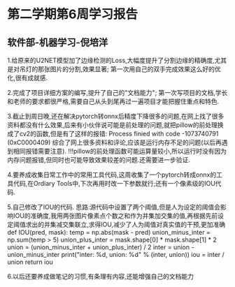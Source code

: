 # 第二学期第6周学习报告

## 软件部-机器学习-倪培洋

1.给原来的U2NET模型加了边缘检测的Loss,大幅度提升了分割边缘的精确度,尤其是对吊灯的那张图片的分割,效果显著;
第一次用自己的双手完成效果这么好的优化,很有成就感.

2.完成了项目详细方案的编写,提升了自己的"文档能力";
第一次写项目的文档,学长和老师的要求都很严格,需要自己从头到尾再过一遍项目才能把握住重点和特色.

3.截止到周日晚,还在解决pytorch转onnx后精度下降很多的问题,在网上找了很多资料都没有什么效果,后来有小伙伴说可能是前处理的问题,就把pillow的前处理换成了cv2的函数,但是有了这样的报错:
Process finied with code -1073740791 (0xC0000409)
综合了网上很多资料和评论,应该是运行内存不足的问题(以后再遇到相同报错需要注意).
!!!pillow的前处理函数可能运算量较小,所以运行时没有因为内存问题报错,但同时也可能导致效果较差的问题.还需要进一步验证.

4.要养成收集日常工作中的常用工具代码,这周收集了一个pytorch转成onnx的工具代码,在Ordiary Tools中,下次再用时改一下参数就行;还有一个像素级的IOU代码.

5.自己修改了IOU的代码.
思路:源代码中设置了两个阈值,但是人为设定的阈值会影响IOU的准确度,我用两张图片像素点个数之和作为并集加交集的值,再根据先前设定阈值求出的并集减交集联立,求得IOU,减少了人为阈值对真实值的干预,更加准确
def IOU(pred, mask):
    temp = np.abs(mask - pred)
    union_minus_inter = np.sum(temp > 5)
    union_plus_inter = mask.shape[0] * mask.shape[1] * 2
    union = (union_minus_inter + union_plus_inter) / 2
    inter = union - union_minus_inter
    print("inter: %d, union: %d" % (inter, union))
    iou = inter / union
    return iou
    
6.以后还要养成做笔记的习惯,有条理有内容,还能增强自己的文档能力
